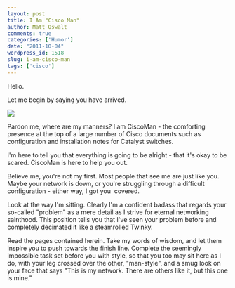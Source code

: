 ```yaml
---
layout: post
title: I Am "Cisco Man"
author: Matt Oswalt
comments: true
categories: ['Humor']
date: "2011-10-04"
wordpress_id: 1518
slug: i-am-cisco-man
tags: ['cisco']
---
```



Hello.

Let me begin by saying you have arrived.

[![](assets/2011/10/cisco_man.png)](assets/2011/10/cisco_man.png)

Pardon me, where are my manners? I am CiscoMan - the comforting presence at the top of a large number of Cisco documents such as configuration and installation notes for Catalyst switches.

I'm here to tell you that everything is going to be alright - that it's okay to be scared. CiscoMan is here to help you out.

Believe me, you're not my first. Most people that see me are just like you. Maybe your network is down, or you're struggling through a difficult configuration - either way, I got you  covered.

Look at the way I'm sitting. Clearly I'm a confident badass that regards your so-called "problem" as a mere detail as I strive for eternal networking sainthood. This position tells you that I've seen your problem before and completely decimated it like a steamrolled Twinky.

Read the pages contained herein. Take my words of wisdom, and let them inspire you to push towards the finish line. Complete the seemingly impossible task set before you with style, so that you too may sit here as I do, with your leg crossed over the other, "man-style", and a smug look on your face that says "This is my network. There are others like it, but this one is mine."
